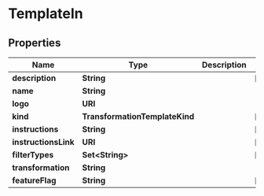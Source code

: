 

# TemplateIn


## Properties

| Name | Type | Description | Notes |
|------------ | ------------- | ------------- | -------------|
|**description** | **String** |  |  [optional] |
|**name** | **String** |  |  |
|**logo** | **URI** |  |  |
|**kind** | **TransformationTemplateKind** |  |  [optional] |
|**instructions** | **String** |  |  [optional] |
|**instructionsLink** | **URI** |  |  [optional] |
|**filterTypes** | **Set&lt;String&gt;** |  |  [optional] |
|**transformation** | **String** |  |  |
|**featureFlag** | **String** |  |  [optional] |




